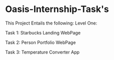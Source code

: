# Oasis-Internship-Task's

This Project Entails the following:
Level One:

Task 1: Starbucks Landing WebPage

Task 2: Person Portfolio WebPage

Task 3: Temperature Converter App
